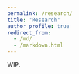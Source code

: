```yaml
---
permalink: /research/
title: "Research"
author_profile: true
redirect_from:
  - /md/
  - /markdown.html
---
```


WIP.
